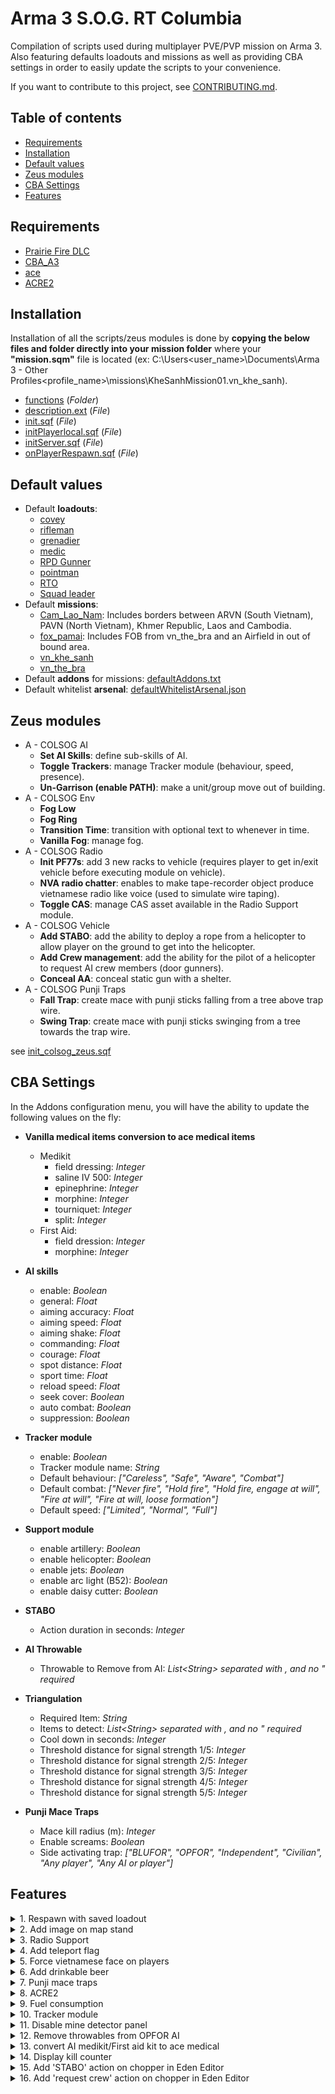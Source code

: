 # Arma 3 S.O.G. RT Columbia

Compilation of scripts used during multiplayer PVE/PVP mission on Arma 3. Also featuring defaults loadouts and missions as well as providing CBA settings in order to easily update the scripts to your convenience. 

If you want to contribute to this project, see [CONTRIBUTING.md](https://github.com/gerard-sog/arma3-macvsog-columbia-scripts/blob/main/CONTRIBUTING.md).

## Table of contents
- [Requirements](#requirements)
- [Installation](#installation)
- [Default values](#default-values)
- [Zeus modules](#zeus-modules)
- [CBA Settings](#cba-settings)
- [Features](#features)

## Requirements
- [Prairie Fire DLC](https://store.steampowered.com/app/1227700/Arma_3_Creator_DLC_SOG_Prairie_Fire/)
- [CBA_A3](https://steamcommunity.com/workshop/filedetails/?id=450814997)
- [ace](https://steamcommunity.com/workshop/filedetails/?id=463939057)
- [ACRE2](https://steamcommunity.com/workshop/filedetails/?id=751965892)

## Installation
Installation of all the scripts/zeus modules is done by **copying the below files and folder directly into your mission folder** where your **"mission.sqm"** file is located (ex: C:\Users\<user_name>\Documents\Arma 3 - Other Profiles\<profile_name>\missions\KheSanhMission01.vn_khe_sanh).
- [functions](https://github.com/gerard-sog/arma3-macvsog-columbia-scripts/blob/main/functions) (<i>Folder</i>)
- [description.ext](https://github.com/gerard-sog/arma3-macvsog-columbia-scripts/blob/main/description.ext) (<i>File</i>)
- [init.sqf](https://github.com/gerard-sog/arma3-macvsog-columbia-scripts/blob/main/init.sqf) (<i>File</i>)
- [initPlayerlocal.sqf](https://github.com/gerard-sog/arma3-macvsog-columbia-scripts/blob/main/initPlayerlocal.sqf) (<i>File</i>)
- [initServer.sqf](https://github.com/gerard-sog/arma3-macvsog-columbia-scripts/blob/main/initServer.sqf) (<i>File</i>)
- [onPlayerRespawn.sqf](https://github.com/gerard-sog/arma3-macvsog-columbia-scripts/blob/main/onPlayerRespawn.sqf) (<i>File</i>)

## Default values
- Default <b>loadouts</b>:
  - [covey](https://github.com/gerard-sog/arma3-macvsog-columbia-scripts/blob/main/default/loadouts/covey.json)
  - [rifleman](https://github.com/gerard-sog/arma3-macvsog-columbia-scripts/blob/main/default/loadouts/default_rifleman.json)
  - [grenadier](https://github.com/gerard-sog/arma3-macvsog-columbia-scripts/blob/main/default/loadouts/Grenadier.json)
  - [medic](https://github.com/gerard-sog/arma3-macvsog-columbia-scripts/blob/main/default/loadouts/Medic.json)
  - [RPD Gunner](https://github.com/gerard-sog/arma3-macvsog-columbia-scripts/blob/main/default/loadouts/MG_RPD.json)
  - [pointman](https://github.com/gerard-sog/arma3-macvsog-columbia-scripts/blob/main/default/loadouts/Pointman_AK.json)
  - [RTO](https://github.com/gerard-sog/arma3-macvsog-columbia-scripts/blob/main/default/loadouts/RTO.json)
  - [Squad leader](https://github.com/gerard-sog/arma3-macvsog-columbia-scripts/blob/main/default/loadouts/squad_leader.json)
- Default <b>missions</b>:
  - [Cam_Lao_Nam](https://github.com/gerard-sog/arma3-macvsog-columbia-scripts/blob/main/default/missions/Cam_Lao_Nam/mission.sqm): Includes borders between ARVN (South Vietnam), PAVN (North Vietnam), Khmer Republic, Laos and Cambodia.
  - [fox_pamai](https://github.com/gerard-sog/arma3-macvsog-columbia-scripts/blob/main/default/missions/fox_pamai/mission.sqm): Includes FOB from vn_the_bra and an Airfield in out of bound area.
  - [vn_khe_sanh](https://github.com/gerard-sog/arma3-macvsog-columbia-scripts/blob/main/default/missions/vn_khe_sanh/mission.sqm)
  - [vn_the_bra](https://github.com/gerard-sog/arma3-macvsog-columbia-scripts/blob/main/default/missions/vn_the_bra/mission.sqm)
- Default <b>addons</b> for missions: [defaultAddons.txt](https://github.com/gerard-sog/arma3-macvsog-columbia-scripts/blob/main/default/defaultAddons.txt)
- Default whitelist <b>arsenal</b>: [defaultWhitelistArsenal.json](https://github.com/gerard-sog/arma3-macvsog-columbia-scripts/blob/main/default/defaultWhitelistArsenal.json)

## Zeus modules
- A - COLSOG AI
  - **Set AI Skills**: define sub-skills of AI.
  - **Toggle Trackers**: manage Tracker module (behaviour, speed, presence).
  - **Un-Garrison (enable PATH)**: make a unit/group move out of building.
- A - COLSOG Env
  - **Fog Low**
  - **Fog Ring**
  - **Transition Time**: transition with optional text to whenever in time.
  - **Vanilla Fog**: manage fog.
- A - COLSOG Radio
  - **Init PF77s**: add 3 new racks to vehicle (requires player to get in/exit vehicle before executing module on vehicle).
  - **NVA radio chatter**: enables to make tape-recorder object produce vietnamese radio like voice (used to simulate wire taping).
  - **Toggle CAS**: manage CAS asset available in the Radio Support module.
- A - COLSOG Vehicle
  - **Add STABO**: add the ability to deploy a rope from a helicopter to allow player on the ground to get into the helicopter.
  - **Add Crew management**: add the ability for the pilot of a helicopter to request AI crew members (door gunners).
  - **Conceal AA**: conceal static gun with a shelter.
- A - COLSOG Punji Traps
  - **Fall Trap**: create mace with punji sticks falling from a tree above trap wire.
  - **Swing Trap**: create mace with punji sticks swinging from a tree towards the trap wire.

see [init_colsog_zeus.sqf](https://github.com/gerard-sog/arma3-macvsog-columbia-scripts/blob/main/functions/init_colsog_zeus.sqf)

## CBA Settings
In the Addons configuration menu, you will have the ability to update the following values on the fly:

- **Vanilla medical items conversion to ace medical items**
  - Medikit
    - field dressing: <i>Integer</i>
    - saline IV 500: <i>Integer</i>
    - epinephrine: <i>Integer</i>
    - morphine: <i>Integer</i>
    - tourniquet: <i>Integer</i>
    - split: <i>Integer</i>
  - First Aid:
    - field dression: <i>Integer</i>
    - morphine: <i>Integer</i>

- **AI skills**
  - enable: <i>Boolean</i>
  - general: <i>Float</i>
  - aiming accuracy: <i>Float</i>
  - aiming speed: <i>Float</i>
  - aiming shake: <i>Float</i>
  - commanding: <i>Float</i>
  - courage: <i>Float</i>
  - spot distance: <i>Float</i>
  - sport time: <i>Float</i>
  - reload speed: <i>Float</i>
  - seek cover: <i>Boolean</i>
  - auto combat: <i>Boolean</i>
  - suppression: <i>Boolean</i>

- **Tracker module**
  - enable: <i>Boolean</i>
  - Tracker module name: <i>String</i>
  - Default behaviour: <i>["Careless", "Safe", "Aware", "Combat"]</i>
  - Default combat: <i>["Never fire", "Hold fire", "Hold fire, engage at will", "Fire at will", "Fire at will, loose formation"]</i>
  - Default speed: <i>["Limited", "Normal", "Full"]</i>

- **Support module**
  - enable artillery: <i>Boolean</i>
  - enable helicopter: <i>Boolean</i>
  - enable jets: <i>Boolean</i>
  - enable arc light (B52): <i>Boolean</i>
  - enable daisy cutter: <i>Boolean</i>

- **STABO**
  - Action duration in seconds: <i>Integer</i>

- **AI Throwable**
  - Throwable to Remove from AI: <i>List\<String\> separated with , and no " required</i> 

- **Triangulation**
  - Required Item: <i>String</i>
  - Items to detect: <i>List\<String\> separated with , and no " required</i>
  - Cool down in seconds: <i>Integer</i>
  - Threshold distance for signal strength 1/5: <i>Integer</i>
  - Threshold distance for signal strength 2/5: <i>Integer</i>
  - Threshold distance for signal strength 3/5: <i>Integer</i>
  - Threshold distance for signal strength 4/5: <i>Integer</i>
  - Threshold distance for signal strength 5/5: <i>Integer</i>

- **Punji Mace Traps**
  - Mace kill radius (m): <i>Integer</i>
  - Enable screams: <i>Boolean</i>
  - Side activating trap: <i>["BLUFOR", "OPFOR", "Independent", "Civilian", "Any player", "Any AI or player"]</i>

## Features
<details>

<summary>1. Respawn with saved loadout</summary>

To save your loadout, add the below code in the arsenal 'init' section.

```
this addAction [
  "Save loadout",
  {player setVariable["saved_loadout",getUnitLoadout player];
  hint "Loadout saved";},
  nil,
  1.5,
  true,
  true,
  "",
  "_this distance _target < 2",
  50,
  false,
  "",
  ""
];
```

Then, by looking at the arsenal (from 2 meters maximum) and using the scroll wheel, you will have the option to 'save loadout'. This will allow you to respawn with the saved loadout instead of default loadout at connection.
</details>

<details>

<summary>2. Add image on map stand</summary>

To display any image on a map stand, follow the below steps:
- convert your .png into one of these resolution: 256x256, 512x512, 1024x1024 or 2048x2048
- 2 ways to convert .png to .paa:
  - Manual: use the TexView 2 (Arma 3 Tool) to convert the .png into a .paa (Use 'RGBA' and in the other section use 'DXT5')
  - Web: [ARMA 3 PAA CONVERTER](https://paa.gruppe-adler.de/)
- add .paa file into the 'images' folder
- add the below code in the 'init' section of the map stand:

  ```
  this setObjectTexture [0, "images\YOUR_IMAGE.paa"]
  ```

</details>

<details>

<summary>3. Radio Support</summary>

<h3>Allow Radio Support based on trait</h3>
Radio support from the Prairie Fire CDLC is available in a mission if all of the below points are true for a player:
- Radio Support module is present in the mission
- The player has the following radio (should only be the case for RTO if no Covey in a mission):

  ```
  "vn_b_pack_lw_06"
  ```

- Or if the player is flying one of the aircraft in the list:

  ```
  "JK_B_Cessna_T41_Armed_F", 
  "vnx_b_air_ac119_01_01", 
  "vn_b_air_ch34_03_01", 
  "vn_b_air_ch34_03_01", 
  "vn_b_air_ch34_04_01", 
  "vn_b_air_ch34_04_02", 
  "vn_b_air_oh6a_04"
  ```

- (IF unit_trait_required = 1 in description.ext) Player has the below code in its 'init' section

  ```
  this setUnitTrait["vn_artillery", true, true];
  ```

- All this can be modified in the vn_artillery_settings class in [artillery.hpp](https://github.com/gerard-sog/arma3-macvsog-columbia-scripts/blob/main/functions/artillery/artillery.hpp)

<h3>Enable/Disable Radio Support</h3>
We created a custom Zeus module to manage the availability of various supports (by default, none are available):
- artillery availability
- CAS (helicopter) availability
- CAS (jet) availability
- B-52 Arc Light strike availability
- Daisy Cutter availability

Here is how we emulate FOB with artillery support capabilities. By this we mean that the FOB can provide artillery support
within a perimeter (it will be 3.5km in our example).

- To do so, we use a public variable called 'SUPPORT_ENABLED' defined in [initServer.sqf](https://github.com/gerard-sog/arma3-macvsog-columbia-scripts/blob/main/initServer.sqf) and it is used as the condition in [artillery.hpp](https://github.com/gerard-sog/arma3-macvsog-columbia-scripts/blob/main/functions/artillery/artillery.hpp).

  ```
  SUPPORT_ENABLED = true; // Used with the artillery support from Prairie Fire. By default condition on artillery strike will be true thanks to this public variable.
  publicVariable "SUPPORT_ENABLED";
  ```

- then add a trigger that updates that variable (see example below).
  - Condition:
    ```
    this
    ```
  - On Activation:
    ```
    SUPPORT_ENABLED = true; 
    publicVariable "SUPPORT_ENABLED";
    ```
  - On Deactivation:
    ```
    SUPPORT_ENABLED = false; 
    publicVariable "SUPPORT_ENABLED";
    ```
</details>

<details>

<summary>4. Add teleport flag</summary>

To add a teleport flag (or any other object that player can use to teleport themselves at a predetermined point) follow the below steps:
- Add a invisible marker (point) on the map in editor and give it a name (ex: "airfield")
- add the below code in the 'init' section of the teleport flag (or object you choose)

  ```
  this addAction [
      "Travel to airfield", // This text will be displayed in the action menu (using the scroll wheel).
  {
      (_this select 1) setPos (getMarkerPos "airfield");} // This section will teleport the player to the position of the "airfield" marker.
  ];
  ```

</details>

<details>

<summary>5. Force vietnamese face on players</summary>

N.B: Roles 1-0, 1-1 and 1-2 will not be impacted by the face change since they were US soldiers.

Playing as early MACV-SOG team, we are playing as south vietnamese thus we force vietnamese faces on all playable character.
At player initilization or at player respawn, one random asian face is selected from the below list and set for the current player.

```
[
    "vn_b_AsianHead_A3_06_02",
    "vn_b_AsianHead_A3_07_02",
    "vn_b_AsianHead_A3_07_03",
    "vn_b_AsianHead_A3_07_04",
    "vn_b_AsianHead_A3_07_05",
    "vn_b_AsianHead_A3_07_06",
    "vn_b_AsianHead_A3_07_07",
    "vn_b_AsianHead_A3_07_08",
    "vn_b_AsianHead_A3_07_09"
]
```

To disable this feature, you can comment or remove the below line from [initPlayerlocal.sqf](https://github.com/gerard-sog/arma3-macvsog-columbia-scripts/blob/main/initPlayerlocal.sqf) and [onPlayerRespawn.sqf](https://github.com/gerard-sog/arma3-macvsog-columbia-scripts/blob/main/onPlayerRespawn.sqf):

```
call COLSOG_fnc_faces;
```

You can also directly execute the below command on the server to directly reset all players faces to a random asian face:
```
call COLSOG_fnc_faces;
```

</details>

<details>

<summary>6. Add drinkable beer</summary>

To create a drinkable beer (or any other object that player can use) follow the below steps:
- Add the beer object 'Savage Bia'
- add the below code in the 'init' section of the beer (or object you choose)

  ```
  this addAction ["Drink Beer", { 
      "dynamicBlur" ppEffectEnable true; 
      "dynamicBlur" ppEffectCommit 1; 
      "dynamicBlur" ppEffectAdjust [6]; 
      addCamShake [5, 60, 1];
      sleep 4; 
      "dynamicBlur" ppEffectEnable false;
  }];
  ```

</details>

<details>

<summary>7. Punji mace traps</summary>

<h3>Credits</h3>
 - **Johnnyboy** for original implementation of mace trap that my scripts are based on.
 - **Savage Game Design** for the objects and sound files used by this script.

<h3>HOW TO ADD THESE TRAPS TO YOUR MISSION</h3>
1. Place a Whip Trap object in the editor.  The direction you set the trap 
will be the direction the mace will swinging.
2. In the Whip Trap object's init field, put the following code:

```
[[this, 'WEST'], "functions\traps\swinging\colsog_fn_createSwingingMaceTrap.sqf"] remoteExec ["execVM", 0, true];
```

or 

```
[[this, _trapHeight, _treeType], "functions\traps\falling\colsog_fn_createFallingMaceTrap.sqf"] remoteExec ["execVM", 0, true];
```

- _trapHeight: <i>Integer</i> (default 0, will allow the height to be automatically managed depending on _treeType)
- _treeType: <i>Integer</i> 
  - 0: no tree.
  - 1: "\vn\vn_vegetation_f_exp\tree\vn_t_ficus_big_f.p3d"
  - 2: "\vn\vn_vegetation_f_exp\tree\vn_t_inocarpus_f.p3d"
  - 3: "vn\vn_vegetation_f_exp\tree\vn_t_palaquium_f.p3d"

</details>

<details>

<summary>8. ACRE2</summary>

<h3>Babel</h3>
Babel configuration present in:

- [init.sqf](https://github.com/gerard-sog/arma3-macvsog-columbia-scripts/blob/main/init.sqf)
- [onPlayerRespawn.sqf](https://github.com/gerard-sog/arma3-macvsog-columbia-scripts/blob/main/onPlayerRespawn.sqf)

Key to change languages: 'Right Alt'

We are using Babel to provide the following behaviour during our MACVSOG missions:
- Have the MACVSOG team able to talk and understand each other (using English)
- Have some members of the MACVSOG team that could speak and understand Vietnamese (be used as translator) by adding the below line in the 'init' section of the playable unit
  ```
  this setVariable ["f_languages",["en", "vn"]];
  ```

- Have the Zeus player speak Vietnamese when controlling an OPFOR unit. This makes the dialog between OPFOR and MACVSOG team possible only via the members speaking English and Vietnamese.

<h3>Adding PRC77 Racks to vehicle</h3>

Here are the steps to follow if you want to add 3 news acre radio racks to a vehicle:
- Place a vehicle in the editor or during a mission
- During the mission a player/zeus must enter the plane once in order to initialize ACRE radios in the plane
- Use the zeus module implemented in [colsog_zeus_initPf77Rack.sqf](https://github.com/gerard-sog/arma3-macvsog-columbia-scripts/blob/main/functions/colsog_zeus_initPf77Rack.sqf) and click on the vehicle
- The vehicle will now have 3 more racks of PRC77 radios:
  - A2A
  - A2G
  - HQ

</details>

<details>

<summary>9. Fuel consumption</summary>

Here is the code to place in the 'init' section of the vehicle you to change the fuel consumption of:
  ```
  _this setFuelConsumptionCoef 3; // Fuel consumption will be 3x default consumption.
  ```

</details>

<details>

<summary>10. Tracker module</summary>
We created a custom Zeus module to manage the AI trackers spawned by the tracker module. To use that module, the tracker module placed in the Eden editor needs to have the below name:

  ```
  TrackermoduleNAME
  ```

and the below code in its 'init' section.

  ```
  COLSOG_TrackersEnabled
  ```

By default:
- tracker module is disabled
- tracker behaviour is set as "CARELESS", "BLUE", "LIMITED".

</details>

<details>

<summary>11. Disable mine detector panel</summary>
For immersion purposes, we removed the HUD for mine detector.

see: [minedetector_disable_panel.sqf](https://github.com/gerard-sog/arma3-macvsog-columbia-scripts/blob/main/functions/minedetector_disable_panel.sqf)

</details>

<details>

<summary>12. Remove throwables from OPFOR AI</summary>
We removed the below items for OPFOR AIs:

```
"vn_rdg2_mag", 
"vn_molotov_grenade_mag"]
```

see [init_colsog_removeThrowables.sqf](https://github.com/gerard-sog/arma3-macvsog-columbia-scripts/blob/main/functions/init_colsog_removeThrowables.sqf)

</details>

<details>

<summary>13. convert AI medikit/First aid kit to ace medical</summary>
At the death of a unit (AI/Player):

- Medikit are converted to:

  ```
  20x "ACE_fieldDressing"
  2x "ACE_salineIV_500"
  2x "ACE_epinephrine"
  2x "ACE_morphine"
  4x "ACE_tourniquet"
  2x "ACE_splint"
  ```

- FirstAidKit are converted to:

  ```
  5x "ACE_fieldDressing"
  1x "ACE_morphine"
  ```

see [colsog_fn_firstAidConvertAce.sqf](https://github.com/gerard-sog/arma3-macvsog-columbia-scripts/blob/main/functions/colsog_fn_firstAidConvertAce.sqf)

</details>

<details>

<summary>14. Display kill counter</summary>
To add an action to display kill counter for each player on the server, add the below line in the 'init' section of an object:

```
this addAction ["Display total kills", "functions\colsog_fn_killCounter.sqf"]
```

this will give you a scroll wheel action to diplay the kill counter when looking at the object. see [colsog_fn_killCounter.sqf](https://github.com/gerard-sog/arma3-macvsog-columbia-scripts/blob/main/functions/colsog_fn_killCounter.sqf)

</details>

<details>

<summary>15. Add 'STABO' action on chopper in Eden Editor</summary>

Adds the ability to **any player** in the vehicle to drop/detach the STABO rig.

Place the below lines of code into the 'init' section of the vehicle.

```
this setVariable ["COLSOG_staboRopeDeployed", false, true]; 
this addAction 
[ 
    "<t color='#FF0000'>Drop the STABO rig</t>", 
    "functions\stabo\colsog_fn_dropStabo.sqf", 
    nil, 
    0, 
    true, 
    true, 
    "", 
    "(_this in _target) AND !(_target getVariable 'COLSOG_staboRopeDeployed')", 
    50, 
    false, 
    "", 
    "" 
]; 
this addAction 
[ 
    "<t color='#FF0000'>Detach ropes</t>", 
    "functions\stabo\colsog_fn_detatchRopes.sqf", 
    nil, 
    0, 
    true, 
    true, 
    "", 
    "(_this in _target) AND (_target getVariable 'COLSOG_staboRopeDeployed')", 
    50, 
    false, 
    "", 
    "" 
];
```

</details>

<details>

<summary>16. Add 'request crew' action on chopper in Eden Editor</summary>

Adds the ability to the **pilot** in the vehicle to request AI door gunners (crew) if:
 - helicopter is touching the ground AND
 - engine is off

(Crew can only be added once).

Place the below lines of code into the 'init' section of the vehicle.

```
this setVariable ["COLSOG_HasCrew", false, true]; 
this addAction 
[ 
    "<t color='#FFFF00'>Request crew</t>", 
    "functions\crew\colsog_fn_addCrew.sqf", 
    nil, 
    0, 
    true, 
    true, 
    "", 
    "(_this in _target) AND (driver _target isEqualTo _this) AND (isTouchingGround _target) AND !(isEngineOn _target) AND !(_target getVariable 'COLSOG_HasCrew')", 
    50, 
    false, 
    "", 
    "" 
];
this addAction 
[ 
    "<t color='#FFFF00'>Remove crew</t>", 
    "functions\crew\colsog_fn_deleteCrew.sqf", 
    nil, 
    0, 
    true, 
    true, 
    "", 
    "(_this in _target) AND (driver _target isEqualTo _this) AND (isTouchingGround _target) AND !(isEngineOn _target) AND (_target getVariable 'COLSOG_HasCrew')", 
    50, 
    false, 
    "", 
    "" 
];
```

</details>